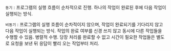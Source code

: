 `동기` : 프로그램의 실행 흐름이 순차적으로 진행. 하나의 작업이 완료된 후에 다음 작업이 실행되는 방식. 



`비동기` : 프로그램의 실행 흐름이 순차적이지 않으며, 작업이 완료되기를 기다리지 않고 다음 작업이 실행되는 방식. 작업의 완료 여부를 신경 쓰지 않고 동시에 다른 작업들을 수행할 수 있음. 병렬적 수행. 당장 처리를 완료할 수 없고 시간이 필요한 작업들은 별도로 요청을 보낸 뒤 응답이 빨리 오는 작업부터 처리.